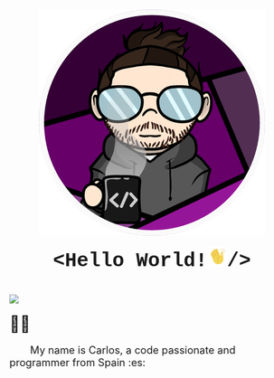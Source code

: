 <h1><img src="img/CharlyMech.png" style="display: block;
												 margin-left: auto;
												 margin-right: auto;"/></h1>

<h1 style="text-align:center; margin: 0 auto; font-family:'Courier New'; font-size:2.5em">&lt;Hello World!<img  src="img/moving_hand.gif" style="width:1em;" />/&gt;</h1>

<h1><img src="https://img.shields.io/badge/year_version-2023-informational" 
		style="display: block;
				 margin-left: auto;
				 margin-right: auto;"/>
</h1>

<span style="font-size:2em;">&#128587;&#127997;</span>

<p style="font-size:1.3em;">&emsp;&emsp;My name is Carlos, a code passionate and programmer from Spain :es: </p>

